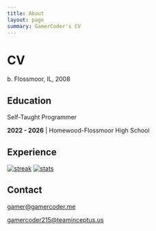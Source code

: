 ```yaml
---
title: About
layout: page
summary: GamerCoder's CV
---
```


# CV

b. Flossmoor, IL, 2008

## Education

Self-Taught Programmer

**2022 - 2026** | Homewood-Flossmoor High School

## Experience

[![streak](https://github-readme-streak-stats.herokuapp.com/?user=GamerCoder215&theme=dark)](https://github.com/GamerCoder215)
[![stats](https://github-readme-stats-git-masterrstaa-rickstaa.vercel.app/api?username=GamerCoder215&theme=dark)](https://github.com/GamerCoder215)



## Contact

[gamer@gamercoder.me](mailto:gamer@gamercoder.me)

[gamercoder215@teaminceptus.us](mailto:gamercoder215@teaminceptus.us)
